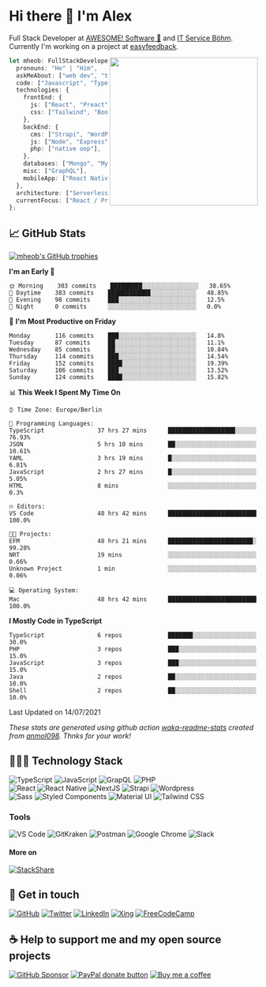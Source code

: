 # Hi there 👋 I'm Alex

Full Stack Developer at [AWESOME! Software 🚀](https://awesome-software.de/) and [IT Service Böhm](https://www.its-boehm.de).\
Currently I'm working on a project at [easyfeedback](https://easy-feedback.de/).

<img align='right' src="https://media.giphy.com/media/M9gbBd9nbDrOTu1Mqx/giphy.gif" width="300">

```ts
let mheob: FullStackDeveloper = {
  pronouns: "He" | "Him",
  askMeAbout: ["web dev", "tech", "soccer", "open source"],
  code: ["Javascript", "Typescript", "PHP"],
  technologies: {
    frontEnd: {
      js: ["React", "Preact", "NextJS"],
      css: ["Tailwind", "Bootstrap", "Styled-Components"],
    },
    backEnd: {
      cms: ["Strapi", "WordPress", "Craft CMS"],
      js: ["Node", "Express"],
      php: ["native oop"],
    },
    databases: ["Mongo", "MySql", "SQLite"],
    misc: ["GraphQL"],
    mobileApp: ["React Native"],
  },
  architecture: ["Serverless", "PWA", "SPA"],
  currentFocus: ["React / Preact", "open source"],
};
```

## 📈 GitHub Stats

[![mheob's GitHub trophies](https://github-profile-trophy.vercel.app/?username=mheob&theme=nord&column=6&row=1&margin-w=15)](https://github.com/mheob)

<!--START_SECTION:waka-->
**I'm an Early 🐤** 

```text
🌞 Morning    303 commits    █████████░░░░░░░░░░░░░░░░   38.65% 
🌆 Daytime    383 commits    ████████████░░░░░░░░░░░░░   48.85% 
🌃 Evening    98 commits     ███░░░░░░░░░░░░░░░░░░░░░░   12.5% 
🌙 Night      0 commits      ░░░░░░░░░░░░░░░░░░░░░░░░░   0.0%

```
📅 **I'm Most Productive on Friday** 

```text
Monday       116 commits    ███░░░░░░░░░░░░░░░░░░░░░░   14.8% 
Tuesday      87 commits     ██░░░░░░░░░░░░░░░░░░░░░░░   11.1% 
Wednesday    85 commits     ██░░░░░░░░░░░░░░░░░░░░░░░   10.84% 
Thursday     114 commits    ███░░░░░░░░░░░░░░░░░░░░░░   14.54% 
Friday       152 commits    ████░░░░░░░░░░░░░░░░░░░░░   19.39% 
Saturday     106 commits    ███░░░░░░░░░░░░░░░░░░░░░░   13.52% 
Sunday       124 commits    ████░░░░░░░░░░░░░░░░░░░░░   15.82%

```


📊 **This Week I Spent My Time On** 

```text
⌚︎ Time Zone: Europe/Berlin

💬 Programming Languages: 
TypeScript               37 hrs 27 mins      ███████████████████░░░░░░   76.93% 
JSON                     5 hrs 10 mins       ██░░░░░░░░░░░░░░░░░░░░░░░   10.61% 
YAML                     3 hrs 19 mins       █░░░░░░░░░░░░░░░░░░░░░░░░   6.81% 
JavaScript               2 hrs 27 mins       █░░░░░░░░░░░░░░░░░░░░░░░░   5.05% 
HTML                     8 mins              ░░░░░░░░░░░░░░░░░░░░░░░░░   0.3%

🔥 Editors: 
VS Code                  48 hrs 42 mins      █████████████████████████   100.0%

🐱‍💻 Projects: 
EFM                      48 hrs 21 mins      ████████████████████████░   99.28% 
NRT                      19 mins             ░░░░░░░░░░░░░░░░░░░░░░░░░   0.66% 
Unknown Project          1 min               ░░░░░░░░░░░░░░░░░░░░░░░░░   0.06%

💻 Operating System: 
Mac                      48 hrs 42 mins      █████████████████████████   100.0%

```

**I Mostly Code in TypeScript** 

```text
TypeScript               6 repos             ███████░░░░░░░░░░░░░░░░░░   30.0% 
PHP                      3 repos             ███░░░░░░░░░░░░░░░░░░░░░░   15.0% 
JavaScript               3 repos             ███░░░░░░░░░░░░░░░░░░░░░░   15.0% 
Java                     2 repos             ██░░░░░░░░░░░░░░░░░░░░░░░   10.0% 
Shell                    2 repos             ██░░░░░░░░░░░░░░░░░░░░░░░   10.0%

```



 Last Updated on 14/07/2021
<!--END_SECTION:waka-->

_These stats are generated using github action [waka-readme-stats](https://github.com/marketplace/actions/profile-readme-development-stats) created from [anmol098](https://github.com/anmol098). Thnks for your work!_

## 🧑🏽‍💻 Technology Stack

![TypeScript](https://img.shields.io/badge/TypeScript-007ACC.svg?&style=for-the-badge&logo=typescript&logoColor=white)
![JavaScript](https://img.shields.io/badge/JavaScript-F7DF1E.svg?&style=for-the-badge&logo=javascript&logoColor=black)
![GrapQL](https://img.shields.io/badge/GrapQL-e10098?style=for-the-badge&logo=graphql&logoColor=white)
![PHP](https://img.shields.io/badge/php-777BB4.svg?&style=for-the-badge&logo=php&logoColor=white)\
![React](https://img.shields.io/badge/React-20232a.svg?&style=for-the-badge&logo=react&logoColor=%2361DAFB)
![React Native](https://img.shields.io/badge/React_Native-20232a.svg?&style=for-the-badge&logo=react&logoColor=%2361DAFB)
![NextJS](https://img.shields.io/badge/NextJs-000000?style=for-the-badge&logo=next.js&logoColor=white)
![Strapi](https://img.shields.io/badge/Strapi-2f2e8b?style=for-the-badge&logo=strapi&logoColor=white)
![Wordpress](https://img.shields.io/badge/Wordpress-21759b?style=for-the-badge&logo=wordpress&logoColor=white)\
![Sass](https://img.shields.io/badge/Sass-CC6699.svg?&style=for-the-badge&logo=sass&logoColor=white)
![Styled Components](https://img.shields.io/badge/Styled_Components-db7093?style=for-the-badge&logo=styled-components&logoColor=white)
![Material UI](https://img.shields.io/badge/Material_UI-0081CB?style=for-the-badge&logo=material-ui&logoColor=white)
![Tailwind CSS](https://img.shields.io/badge/TailwindCSS-38B2AC.svg?&style=for-the-badge&logo=tailwind-css&logoColor=white)

### Tools

![VS Code](https://img.shields.io/badge/VS_Code-007ACC.svg?&style=for-the-badge&logo=visual-studio-code&logoColor=white)
![GitKraken](https://img.shields.io/badge/GitKraken-179287.svg?&style=for-the-badge&logo=gitkraken&logoColor=white)
![Postman](https://img.shields.io/badge/Postman-FF6C37.svg?&style=for-the-badge&logo=postman&logoColor=white)
![Google Chrome](https://img.shields.io/badge/Google_Chrome-4285F4.svg?&style=for-the-badge&logo=google-chrome&logoColor=white)
![Slack](https://img.shields.io/badge/Slack-4A154B.svg?&style=for-the-badge&logo=slack&logoColor=white)

#### More on

[![StackShare](https://img.shields.io/badge/StackShare-008ff9.svg?style=for-the-badge&logo=stackshare&logoColor=white)](https://stackshare.io/mheob/general)

## 💬 Get in touch

[![GitHub](https://img.shields.io/badge/github-100000.svg?&style=for-the-badge&logo=github&logoColor=white)](https://github.com/mheob)
[![Twitter](https://img.shields.io/badge/twitter-1da1f2.svg?&style=for-the-badge&logo=twitter&logoColor=white)](https://twitter.com/mheob_a)
[![LinkedIn](https://img.shields.io/badge/LinkedIn-0077b5.svg?style=for-the-badge&logo=linkedin&logoColor=white)](https://www.linkedin.com/in/itsb)
[![Xing](https://img.shields.io/badge/Xing-006567.svg?style=for-the-badge&logo=xing&logoColor=white)](https://www.xing.com/profile/Alexander_Boehm64)
[![FreeCodeCamp](https://img.shields.io/badge/FreeCodeCamp-0a0b23.svg?style=for-the-badge&logo=freecodecamp&logoColor=white)](https://www.freecodecamp.org/mheob)

## ☕️ Help to support me and my open source projects

[![GitHub Sponsor](https://img.shields.io/badge/Sponsor-%23100000.svg?&style=for-the-badge&logo=github&logoColor=white)](https://github.com/sponsors/mheob)
[![PayPal donate button](https://img.shields.io/badge/paypal-%2300457C.svg?&style=for-the-badge&logo=paypal&logoColor=white)](https://www.paypal.me/mheob)
[![Buy me a coffee](https://img.shields.io/badge/Buy%20me%20a%20coffee-ff813f.svg?style=for-the-badge&logo=buy%20me%20a%20coffee&logoColor=white)](https://www.buymeacoffee.com/mheob)
